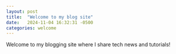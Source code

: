 ```yaml
---
layout: post
title:  "Welcome to my blog site"
date:   2024-11-04 16:32:31 -0500
categories: welcome
---
```


Welcome to my blogging site where I share tech news and tutorials!

[jekyll-docs]: https://jekyllrb.com/docs/home
[jekyll-gh]:   https://github.com/jekyll/jekyll
[jekyll-talk]: https://talk.jekyllrb.com/
